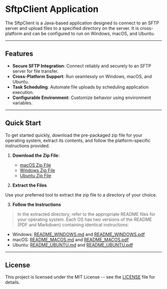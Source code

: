 # SftpClient Application

The SftpClient is a Java-based application designed to connect to an SFTP server and upload files to a specified directory on the server. It is cross-platform and can be configured to run on Windows, macOS, and Ubuntu.

---

## Features

- **Secure SFTP Integration**: Connect reliably and securely to an SFTP server for file transfer.
- **Cross-Platform Support**: Run seamlessly on Windows, macOS, and Ubuntu.
- **Task Scheduling**: Automate file uploads by scheduling application  execution.
- **Configurable Environment**: Customize behavior using environment  variables.

---

## Quick Start

To get started quickly, download the pre-packaged zip file for your operating system, extract its contents, and follow the platform-specific instructions provided.

1. **Download the Zip File**:
    - [macOS Zip File](https://github.com/valphi/SFTP-Uploader/raw/refs/heads/main/archive_macos.zip)
    - [Windows Zip File](https://github.com/valphi/SFTP-Uploader/raw/refs/heads/main/archive_windows.zip)
    - [Ubuntu Zip File](https://github.com/valphi/SFTP-Uploader/raw/refs/heads/main/archive_ubuntu.zip)

2. **Extract the Files**

Use your preferred tool to extract the zip file to a directory of your choice.

3. **Follow the Instructions**

> In the extracted directory, refer to the appropriate README files for
> your operating system. Each OS has two versions of the README (PDF and
> Markdown) containing identical instructions:

- Windows: [README_WINDOWS.md](https://github.com/valphi/SFTP-Uploader/blob/main/README_WINDOWS.md) and [README_WINDOWS.pdf](https://github.com/valphi/SFTP-Uploader/blob/main/pdf-readme/README_WINDOWS.pdf)
- macOS: [README_MACOS.md](https://github.com/valphi/SFTP-Uploader/blob/main/README_MACOS.md) and [README_MACOS.pdf](https://github.com/valphi/SFTP-Uploader/blob/main/pdf-readme/README_MACOS.pdf)
- Ubuntu: [README_UBUNTU.md](https://github.com/valphi/SFTP-Uploader/blob/main/README_UBUNTU.md) and [README_UBUNTU.pdf](https://github.com/valphi/SFTP-Uploader/blob/main/pdf-readme/README_UBUNTU.pdf)

---

## License

This project is licensed under the MIT License -- see the [LICENSE](https://github.com/valphi/SFTP-Uploader/blob/main/LICENSE) file for details.